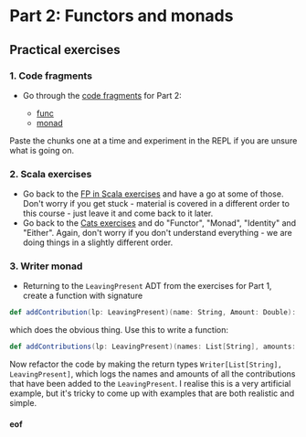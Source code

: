 # Part 2: Functors and monads

## Practical exercises

### 1. Code fragments

* Go through the [code fragments](../fragments/) for Part 2:

    * [func](../fragments/part2s-func.scala)
    * [monad](../fragments/part2s-monad.scala)

Paste the chunks one at a time and experiment in the REPL if you are unsure what is going on.

### 2. Scala exercises

* Go back to the [FP in Scala exercises](https://www.scala-exercises.org/fp_in_scala/handling_error_without_exceptions) and have a go at some of those. Don't worry if you get stuck - material is covered in a different order to this course - just leave it and come back to it later.
* Go back to the [Cats exercises](https://www.scala-exercises.org/cats/functor) and do "Functor", "Monad", "Identity" and "Either". Again, don't worry if you don't understand everything - we are doing things in a slightly different order.

### 3. Writer monad

* Returning to the `LeavingPresent` ADT from the exercises for Part 1, create a function with signature
```scala
def addContribution(lp: LeavingPresent)(name: String, Amount: Double): LeavingPresent
```
which does the obvious thing. Use this to write a function:
```scala
def addContributions(lp: LeavingPresent)(names: List[String], amounts: List[Double]): LeavingPresent
```
Now refactor the code by making the return types `Writer[List[String], LeavingPresent]`, which logs the names and amounts of all the contributions that have been added to the `LeavingPresent`. I realise this is a very artificial example, but it's tricky to come up with examples that are both realistic and simple.


#### eof

